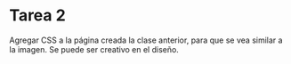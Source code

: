 Tarea 2
=======

Agregar CSS a la página creada la clase anterior, para que se vea similar a la imagen.
Se puede ser creativo en el diseño.